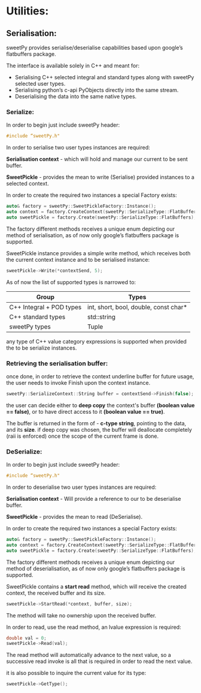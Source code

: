 # Utilities:

## Serialisation:
sweetPy provides serialise/deserialise capabilities based upon google’s flatbuffers package.

The interface is available solely in C++ and meant for:

* Serialising C++ selected integral and standard types along with sweetPy selected user types.
* Serialising python’s c-api PyObjects directly into the same stream.
* Deserialising the data into the same native types.

### Serialize:
In order to begin just include sweetPy header:
```c++
#include “sweetPy.h"
```
In order to serialise two user types instances are required:

**Serialisation context** - which will hold and manage our current to be sent buffer.

**SweetPickle** - provides the mean to write (Serialise) provided instances to a selected context.

In order to create the required two instances a special Factory exists:
```c++
auto& factory = sweetPy::SweetPickleFactory::Instance();
auto context = factory.CreateContext(sweetPy::SerializeType::FlatBuffers);
auto sweetPickle = factory.Create(sweetPy::SerializeType::FlatBuffers);
```
The factory different methods receives a unique enum depicting our method of serialisation, as of now only google’s flatbuffers package is supported.

SweetPickle instance provides a simple write method, which receives both the current context instance and to be serialised instance:
```c++
sweetPickle->Write(*contextSend, 5);
```

As of now the list of supported types is narrowed to:

| Group           | Types |
| -------------   | ------------- |
| C++ Integral + POD types    | int, short, bool, double, const char*  |
| C++ standard types            | std::string  |
| sweetPy types  | Tuple |

any type of C++ value category expressions is supported when provided the to be serialize instances.

### Retrieving the serialisation buffer:
once done, in order to retrieve the context underline buffer for future usage, 
the user needs to invoke Finish upon the context instance.
```c++
sweetPy::SerializeContext::String buffer = contextSend->Finish(false);
```
the user can decide either to **deep copy** the context's buffer **(boolean value == false)**, 
or to have direct access to it **(boolean value == true)**.

The buffer is returned in the form of - **c-type string**, pointing to the data, and its **size**.
if deep copy was chosen, the buffer will deallocate completely (raii is enforced) once the scope of the current frame is done.

### DeSerialize:
In order to begin just include sweetPy header:
```c++
#include “sweetPy.h"
```
In order to deserialise two user types instances are required:

**Serialisation context** - Will provide a reference to our to be deserialise buffer.

**SweetPickle** - provides the mean to read (DeSerialise).

In order to create the required two instances a special Factory exists:
```c++
auto& factory = sweetPy::SweetPickleFactory::Instance();
auto context = factory.CreateContext(sweetPy::SerializeType::FlatBuffers);
auto sweetPickle = factory.Create(sweetPy::SerializeType::FlatBuffers);
```
The factory different methods receives a unique enum depicting our method of deserialisation, as of now only google’s flatbuffers package is supported.

SweetPickle contains a **start read** method, which will receive the created context, the received buffer and its size.
```c++
sweetPickle->StartRead(*context, buffer, size);
```
The method will take no ownership upon the received buffer.

In order to read, use the read method, an lvalue expression is required:
```c++
double val = 0;
sweetPickle->Read(val);
```

The read method will automatically advance to the next value, so a successive read invoke is all that is required in order to read the next value.

it is also possible to inquire the current value for its type:
```c++
sweetPickle->GetType();
```
